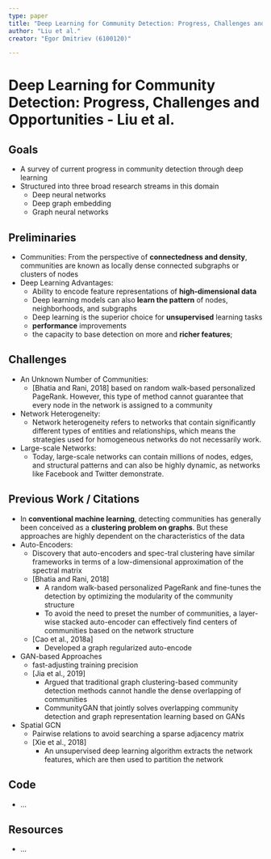 ```yaml
---
type: paper
title: "Deep Learning for Community Detection: Progress, Challenges and Opportunities"
author: "Liu et al."
creator: "Egor Dmitriev (6100120)"

---
```


# Deep Learning for Community Detection: Progress, Challenges and Opportunities - Liu et al. 



## Goals

- A survey of current progress in community detection through deep learning
- Structured into three broad research streams in this domain
  - Deep neural networks
  - Deep graph embedding
  - Graph neural networks

## Preliminaries

- Communities: From the perspective of **connectedness and density**, communities are known as locally dense connected subgraphs or clusters of nodes 
- Deep Learning Advantages:
  - Ability to encode feature representations of **high-dimensional data**
  - Deep learning models can also **learn the pattern** of nodes, neighborhoods, and subgraphs
  - Deep learning is the superior choice for **unsupervised** learning tasks
  - **performance** improvements
  - the capacity to base detection on more and **richer features**;

## Challenges

- An Unknown Number of Communities:
  - [Bhatia and Rani, 2018] based on random walk-based personalized PageRank. However, this type of method cannot guarantee that every node in the network is assigned to a community
- Network Heterogeneity:
  - Network heterogeneity refers to networks that contain significantly different types of entities and relationships, which means the strategies used for homogeneous networks do not necessarily work. 
- Large-scale Networks:
  - Today, large-scale networks can contain millions of nodes, edges, and structural patterns and can also be highly dynamic, as networks like Facebook and Twitter demonstrate.

## Previous Work / Citations

- In **conventional machine learning**, detecting communities has generally been conceived as a **clustering problem on graphs**. But these approaches are highly dependent on the characteristics of the data
- Auto-Encoders:
  - Discovery that auto-encoders and spec-tral clustering have similar frameworks in terms of a low-dimensional approximation of the spectral matrix 
  - [Bhatia and Rani, 2018]
    - A random walk-based personalized PageRank and fine-tunes the detection by optimizing the modularity of the community structure
    - To avoid the need to preset the number of communities, a layer-wise stacked auto-encoder can effectively find centers of communities based on the network structure
  - [Cao et al., 2018a] 
    - Developed a graph regularized auto-encode
- GAN-based Approaches
  - fast-adjusting training precision
  - [Jia et al., 2019] 
    - Argued that traditional graph clustering-based community detection methods cannot handle the dense overlapping of communities
    - CommunityGAN that jointly solves overlapping community detection and graph representation learning based on GANs
- Spatial GCN
  - Pairwise relations to avoid searching a sparse adjacency matrix
  - [Xie et al., 2018]
    - An unsupervised deep learning algorithm extracts the network features, which are then used to partition the network

## Code

- ...

## Resources

- ...